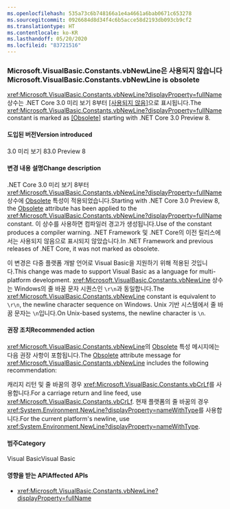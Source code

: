 ```yaml
---
ms.openlocfilehash: 535a73c6b748166a1e4a4661a6bab0671c653278
ms.sourcegitcommit: 0926684d8d34f4c6b5acce58d2193db093cb9cf2
ms.translationtype: HT
ms.contentlocale: ko-KR
ms.lasthandoff: 05/20/2020
ms.locfileid: "83721516"
---
```

### <a name="microsoftvisualbasicconstantsvbnewline-is-obsolete"></a><span data-ttu-id="2b5f3-101">Microsoft.VisualBasic.Constants.vbNewLine은 사용되지 않습니다</span><span class="sxs-lookup"><span data-stu-id="2b5f3-101">Microsoft.VisualBasic.Constants.vbNewLine is obsolete</span></span>

<span data-ttu-id="2b5f3-102"><xref:Microsoft.VisualBasic.Constants.vbNewLine?displayProperty=fullName> 상수는 .NET Core 3.0 미리 보기 8부터 [\[사용되지 않음\]](xref:System.ObsoleteAttribute)으로 표시됩니다.</span><span class="sxs-lookup"><span data-stu-id="2b5f3-102">The <xref:Microsoft.VisualBasic.Constants.vbNewLine?displayProperty=fullName> constant is marked as [\[Obsolete\]](xref:System.ObsoleteAttribute) starting with .NET Core 3.0 Preview 8.</span></span>

#### <a name="version-introduced"></a><span data-ttu-id="2b5f3-103">도입된 버전</span><span class="sxs-lookup"><span data-stu-id="2b5f3-103">Version introduced</span></span>

<span data-ttu-id="2b5f3-104">3.0 미리 보기 8</span><span class="sxs-lookup"><span data-stu-id="2b5f3-104">3.0 Preview 8</span></span>

#### <a name="change-description"></a><span data-ttu-id="2b5f3-105">변경 내용 설명</span><span class="sxs-lookup"><span data-stu-id="2b5f3-105">Change description</span></span>

<span data-ttu-id="2b5f3-106">.NET Core 3.0 미리 보기 8부터 <xref:Microsoft.VisualBasic.Constants.vbNewLine?displayProperty=fullName> 상수에 [Obsolete](xref:System.ObsoleteAttribute) 특성이 적용되었습니다.</span><span class="sxs-lookup"><span data-stu-id="2b5f3-106">Starting with .NET Core 3.0 Preview 8, the [Obsolete](xref:System.ObsoleteAttribute) attribute has been applied to the <xref:Microsoft.VisualBasic.Constants.vbNewLine?displayProperty=fullName> constant.</span></span> <span data-ttu-id="2b5f3-107">이 상수를 사용하면 컴파일러 경고가 생성됩니다.</span><span class="sxs-lookup"><span data-stu-id="2b5f3-107">Use of the constant produces a compiler warning.</span></span> <span data-ttu-id="2b5f3-108">.NET Framework 및 .NET Core의 이전 릴리스에서는 사용되지 않음으로 표시되지 않았습니다.</span><span class="sxs-lookup"><span data-stu-id="2b5f3-108">In .NET Framework and previous releases of .NET Core, it was not marked as obsolete.</span></span>

<span data-ttu-id="2b5f3-109">이 변경은 다중 플랫폼 개발 언어로 Visual Basic을 지원하기 위해 적용된 것입니다.</span><span class="sxs-lookup"><span data-stu-id="2b5f3-109">This change was made to support Visual Basic as a language for multi-platform development.</span></span> <span data-ttu-id="2b5f3-110"><xref:Microsoft.VisualBasic.Constants.vbNewLine> 상수는 Windows의 줄 바꿈 문자 시퀀스인 `\r\n`과 동일합니다.</span><span class="sxs-lookup"><span data-stu-id="2b5f3-110">The <xref:Microsoft.VisualBasic.Constants.vbNewLine> constant is equivalent to `\r\n`, the newline character sequence on Windows.</span></span> <span data-ttu-id="2b5f3-111">Unix 기반 시스템에서 줄 바꿈 문자는 `\n`입니다.</span><span class="sxs-lookup"><span data-stu-id="2b5f3-111">On Unix-based systems, the newline character is `\n`.</span></span>

#### <a name="recommended-action"></a><span data-ttu-id="2b5f3-112">권장 조치</span><span class="sxs-lookup"><span data-stu-id="2b5f3-112">Recommended action</span></span>

<span data-ttu-id="2b5f3-113"><xref:Microsoft.VisualBasic.Constants.vbNewLine>의 [Obsolete](xref:System.ObsoleteAttribute) 특성 메시지에는 다음 권장 사항이 포함됩니다.</span><span class="sxs-lookup"><span data-stu-id="2b5f3-113">The [Obsolete](xref:System.ObsoleteAttribute) attribute message for <xref:Microsoft.VisualBasic.Constants.vbNewLine> includes the following recommendation:</span></span>

<span data-ttu-id="2b5f3-114">캐리지 리턴 및 줄 바꿈의 경우 <xref:Microsoft.VisualBasic.Constants.vbCrLf>를 사용합니다.</span><span class="sxs-lookup"><span data-stu-id="2b5f3-114">For a carriage return and line feed, use <xref:Microsoft.VisualBasic.Constants.vbCrLf>.</span></span> <span data-ttu-id="2b5f3-115">현재 플랫폼의 줄 바꿈의 경우 <xref:System.Environment.NewLine?displayProperty=nameWithType>를 사용합니다.</span><span class="sxs-lookup"><span data-stu-id="2b5f3-115">For the current platform's newline, use <xref:System.Environment.NewLine?displayProperty=nameWithType>.</span></span>

#### <a name="category"></a><span data-ttu-id="2b5f3-116">범주</span><span class="sxs-lookup"><span data-stu-id="2b5f3-116">Category</span></span>

<span data-ttu-id="2b5f3-117">Visual Basic</span><span class="sxs-lookup"><span data-stu-id="2b5f3-117">Visual Basic</span></span>

#### <a name="affected-apis"></a><span data-ttu-id="2b5f3-118">영향을 받는 API</span><span class="sxs-lookup"><span data-stu-id="2b5f3-118">Affected APIs</span></span>

- <xref:Microsoft.VisualBasic.Constants.vbNewLine?displayProperty=fullName>

<!--

#### Affected APIs

- `F:Microsoft.VisualBasic.Constants.vbNewLine`

-->
